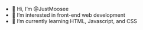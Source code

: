 - 👋 Hi, I’m @JustMoosee
- 👀 I’m interested in front-end web development
- 🌱 I’m currently learning HTML, Javascript, and CSS
